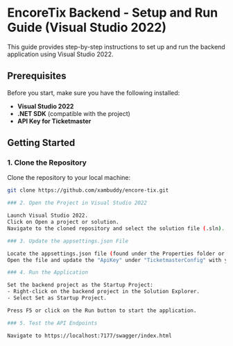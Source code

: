 # EncoreTix Backend - Setup and Run Guide (Visual Studio 2022)

This guide provides step-by-step instructions to set up and run the backend application using Visual Studio 2022.

## Prerequisites

Before you start, make sure you have the following installed:

- **Visual Studio 2022**
- **.NET SDK** (compatible with the project)
- **API Key for Ticketmaster**

## Getting Started

### 1. Clone the Repository

Clone the repository to your local machine:

```bash
git clone https://github.com/xambuddy/encore-tix.git

### 2. Open the Project in Visual Studio 2022

Launch Visual Studio 2022.
Click on Open a project or solution.
Navigate to the cloned repository and select the solution file (.sln).

### 3. Update the appsettings.json File

Locate the appsettings.json file (found under the Properties folder or in the root directory).
Open the file and update the "ApiKey" under "TicketmasterConfig" with your API key:

### 4. Run the Application

Set the backend project as the Startup Project:
- Right-click on the backend project in the Solution Explorer.
- Select Set as Startup Project.

Press F5 or click on the Run button to start the application.

### 5. Test the API Endpoints

Navigate to https://localhost:7177/swagger/index.html
